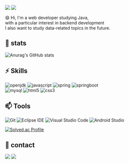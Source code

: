 
<!--
**Jiwon96/Jiwon96** is a ✨ _special_ ✨ repository because its `README.md` (this file) appears on your GitHub profile.

Here are some ideas to get you started:

- 🔭 I’m currently working on ...
- 🌱 I’m currently learning ...
- 👯 I’m looking to collaborate on ...
- 🤔 I’m looking for help with ...
- 💬 Ask me about ...
- 📫 How to reach me: ...
- 😄 Pronouns: ...
- ⚡ Fun fact: ...
-->
<img src="https://capsule-render.vercel.app/api?type=transparent&color=auto&height=300&section=header&text=Welcome%20My%20Github&fontSize=90&animation=fadeIn" />
<a href="https://hits.seeyoufarm.com"><img src="https://hits.seeyoufarm.com/api/count/incr/badge.svg?url=https%3A%2F%2Fgithub.com%2Fgjbae1212%2Fhit-counter"/></a>

😄 Hi, I'm a web developer studying Java,<br/> with a particular interest in backend development<br>
I also want to study data-related topics in the future.

## 🌱 stats
![Anurag's GitHub stats](https://github-readme-stats.vercel.app/api?username=Jiwon96&show_icons=true&theme=radical)

## ⚡ Skills
![openjdk](https://img.shields.io/badge/java-000000.svg?&style=for-the-badge&logo=openjdk&logoColor=white)
![javascript](https://img.shields.io/badge/javascript-F7DF1E.svg?&style=for-the-badge&logo=javascript&logoColor=white)
![spring](https://img.shields.io/badge/spring-6DB33F.svg?&style=for-the-badge&logo=spring&logoColor=white)
![springboot](https://img.shields.io/badge/springboot-6DB33F.svg?&style=for-the-badge&logo=springboot&logoColor=white)<br>
![mysql](https://img.shields.io/badge/mysql-4479A1.svg?&style=for-the-badge&logo=mysql&logoColor=white)
![html5](https://img.shields.io/badge/html5-E34F26.svg?&style=for-the-badge&logo=html5&logoColor=white)
![css3](https://img.shields.io/badge/css3-1572B6.svg?&style=for-the-badge&logo=css3&logoColor=white)


## 📫 Tools
![Git](https://img.shields.io/badge/Git-F05032.svg?&style=for-the-badge&logo=git&logoColor=white)
![Eclipse IDE](https://img.shields.io/badge/Eclipse%20IDE-2C2255.svg?&style=for-the-badge&logo=Eclipse%20IDE&logoColor=white)
![Visual Studio Code](https://img.shields.io/badge/Visual%20Studio%20Code-007ACC.svg?&style=for-the-badge&logo=Visual%20Studio%20Code&logoColor=white)
![Android Studio](https://img.shields.io/badge/Android%20Studio-3DDC84.svg?&style=for-the-badge&logo=Android%20Studio&logoColor=white)


[![Solved.ac Profile](http://mazassumnida.wtf/api/v2/generate_badge?boj=idjjm95)](https://solved.ac/idjjm95/)

## 💬 contact
<img src="https://img.shields.io/badge/email-EA4335?style=flat-square&logo=Gmail&logoColor=white"/> <img src="https://img.shields.io/badge/Linked in-0A66C2?style=flat-square&logo=linkedin&logoColor=white"/>



